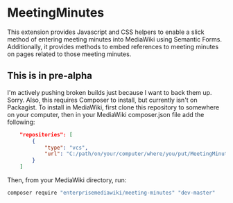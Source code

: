 MeetingMinutes
==============

This extension provides Javascript and CSS helpers to enable a slick method of entering meeting minutes into MediaWiki using Semantic Forms. Additionally, it provides methods to embed references to meeting minutes on pages related to those meeting minutes.

This is in pre-alpha
--------------------

I'm actively pushing broken builds just because I want to back them up. Sorry. Also, this requires Composer to install, but currently isn't on Packagist. To install in MediaWiki, first clone this repository to somewhere on your computer, then in your MediaWiki composer.json file add the following:

```json
	"repositories": [
		{
			"type": "vcs",
			"url": "C:/path/on/your/computer/where/you/put/MeetingMinutes"
		}
	]	
```

Then, from your MediaWiki directory, run:

```bash
composer require "enterprisemediawiki/meeting-minutes" "dev-master"
```
